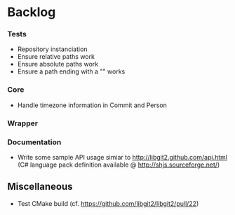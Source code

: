 ﻿# Backlog

### Tests

 - Repository instanciation
  - Ensure relative paths work
  - Ensure absolute paths work
  - Ensure a path ending with a "\" works

### Core

 - Handle timezone information in Commit and Person

### Wrapper

### Documentation

 - Write some sample API usage simiar to  http://libgit2.github.com/api.html (C# language pack definition available @ http://shjs.sourceforge.net/)
 
 ## Miscellaneous

 - Test CMake build (cf. https://github.com/libgit2/libgit2/pull/22)